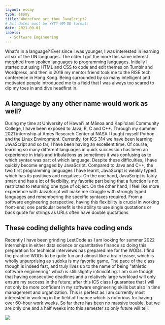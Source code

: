 ```yaml
---
layout: essay
type: essay
title: Wherefore art thou JavaScript?
# All dates must be YYYY-MM-DD format!
date: 2021-09-01
labels:
  - Software Engineering
---
```


What's in a language? Ever since I was younger, I was interested in learning all six of the UN languages. The older I got the more this same interest morphed from spoken languages to programming languages. Initially I started out using HTML and CSS to code and edit themes on Tumblr and Wordpress, and then in 2019 my mentor friend took me to the RISE tech conference in Hong Kong. Being surrounded by so many intelligent and motivated people introduced me to a field that I was always too scared to dip my toes in and dive headfirst in. 

## A language by any other name would work as well?

During my time at University of Hawai'i at Mānoa and Kapi'olani Community College, I have been exposed to Java, R, C and C++. Through my summer 2021 internship at Ames Research Center at NASA I taught myself Python and the Linux Environment. Currently, for ICS 314 we have been learning JavaScript and so far, I have been having an excellent time. Of course, learning so many different languages in quick succession has been an experience in trials and tribulations as sometimes it was confusing as to which syntax was part of which language. Despite these difficulties, I have quickly become engaged by JavaScript. Compared to Java and C++, the two first programming languages I have learnt, JavaScript is weakly typed which has its positives and negatives. On the one hand, JavaScript is fairly smart and has a lot of flexibility, my favorite part being that a function is not restricted to returning one type of object. On the other hand, I feel like more experience with JavaScript will make me struggle with strongly typed languages and remembering the specific syntaxes required. From a software engineering perspective, having this flexibility is crucial in working front-end; one particular benefit is the ability to use single quotations or back quote for strings as URLs often have double quotations. 

## These coding delights have coding ends

Recently I have been grinding LeetCode as I am looking for summer 2022 internships in either data science or quantitative finance so doing this preparation for technical interviews has prepared me for the WODs. I find the practice WODs to be quite fun and almost like a brain teaser, which is wholly unsurprising as sudoku is my favorite game. The pace of the class though is indeed fast, and truly lives up to the name of being "athletic software engineering" which is still slightly intimidating. I am sure though that having consecutive deadlines and a relatively large workload will only ensure my success in the future; after this ICS class I guarantee that I will not only be more confident in my software engineering skills but also in time management and organization. This is perfect as I am currently most interested in working in the field of finance which is notorious for having over 60-hour work weeks. So far there has been no massive trouble, but we are only one and a half weeks into this semester so only future will tell. 

<img class="ui medium right floated rounded image" src="../images/romeo-javascript">
